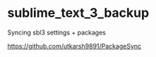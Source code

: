 # sublime_text_3_backup
Syncing sbl3 settings + packages

https://github.com/utkarsh9891/PackageSync
